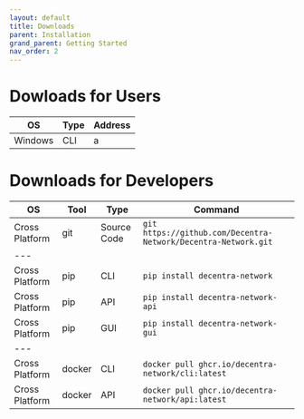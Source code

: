 ```yaml
---
layout: default
title: Downloads
parent: Installation
grand_parent: Getting Started
nav_order: 2
---
```



# Dowloads for Users
| OS | Type | Address |
|---|---|---|
| Windows | CLI | a |



# Downloads for Developers


| OS | Tool | Type | Command |
|---|---|---|---|
| Cross Platform | git | Source Code | `git https://github.com/Decentra-Network/Decentra-Network.git` |
|---|
| Cross Platform | pip | CLI | `pip install decentra-network` |
| Cross Platform | pip | API | `pip install decentra-network-api` |
| Cross Platform | pip | GUI | `pip install decentra-network-gui` |
|---|
| Cross Platform | docker | CLI | `docker pull ghcr.io/decentra-network/cli:latest` |
| Cross Platform | docker | API | `docker pull ghcr.io/decentra-network/api:latest` |

